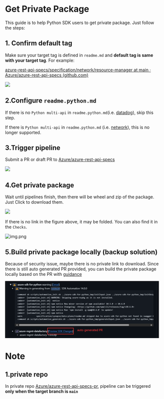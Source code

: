 # Get Private Package

This guide is to help Python SDK users to get private package. Just follow the steps:

## 1. Confirm default tag

Make sure your target tag is defined in `readme.md` and **default tag is same with your target tag**. For example:

[azure-rest-api-specs/specification/network/resource-manager at main · Azure/azure-rest-api-specs (github.com)](https://github.com/Azure/azure-rest-api-specs/tree/main/specification/network/resource-manager#basic-information)

![](default_tag.png)

## 2.Configure `readme.python.md`

If there is no `Python multi-api` in `readme.python.md`(i.e.  [datadog](https://github.com/Azure/azure-rest-api-specs/blob/main/specification/datadog/resource-manager/readme.python.md)), skip this step.

If there is `Python multi-api` in `readme.python.md` (i.e. [network](https://github.com/Azure/azure-rest-api-specs/blob/main/specification/network/resource-manager/readme.python.md#python-multi-api)), this is no longer supported.

## 3.Trigger pipeline

Submit a PR or draft  PR to [Azure/azure-rest-api-specs](https://github.com/Azure/azure-rest-api-specs)

![](unreleased_package_guide_example1.png)

## 4.Get private package

Wait until pipelines finish, then there will be wheel and zip of the package. Just Click to download them.

![](unreleased_package_guide_example2.png)

If there is no link in the figure above, it may be folded. You can also find it in the `Checks`.

![img.png](unreleased_package_guide_example3.png)

## 5.Build private package locally (backup solution)

Because of security issue, maybe there is no private link to download. Since there is still auto generated PR provided, you can build the private package locally based on the PR with [guidance](https://github.com/Azure/azure-sdk-for-python/wiki/Common-issues-about-Python-SDK#build-private-package-with-pr)

![img.png](auto_gen_PR.png)

# Note

## 1.private repo

In private repo [Azure/azure-rest-api-specs-pr](https://github.com/Azure/azure-rest-api-specs-pr), pipeline can be triggered **only when the target branch is `main`**
